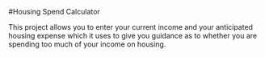 #Housing Spend Calculator

This project allows you to enter your current income and your anticipated housing expense which it uses to give you guidance as to whether you are spending too much of your income on housing.
